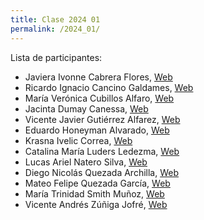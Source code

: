 ```yaml
---
title: Clase 2024 01
permalink: /2024_01/
---
```


Lista de participantes:
- Javiera Ivonne Cabrera Flores, [Web]()
- Ricardo Ignacio Cancino Galdames, [Web]()
- María Verónica Cubillos Alfaro, [Web](https://mvcubillos.github.io/skills-github-pages/)
- Jacinta Dumay Canessa, [Web]()
- Vicente Javier Gutiérrez Alfarez, [Web]()
- Eduardo Honeyman Alvarado, [Web]()
- Krasna Ivelic Correa, [Web]()
- Catalina María Luders Ledezma, [Web]()
- Lucas Ariel Natero Silva, [Web]()
- Diego Nicolás Quezada Archilla, [Web]()
- Mateo Felipe Quezada García, [Web]()
- María Trinidad Smith Muñoz, [Web]()
- Vicente Andrés Zúñiga Jofré, [Web]()
